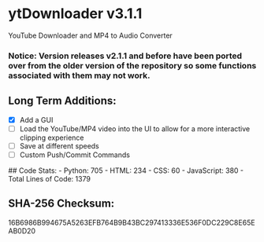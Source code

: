 # ytDownloader v3.1.1
YouTube Downloader and MP4 to Audio Converter
### Notice: Version releases v2.1.1 and before have been ported over from the older version of the repository so some functions associated with them may not work. 
## Long Term Additions:
- [x] Add a GUI
- [ ] Load the YouTube/MP4 video into the UI to allow for a more interactive clipping experience
- [ ] Save at different speeds
- [ ] Custom Push/Commit Commands
<Lines of Code>
## Code Stats:
- Python: 705
- HTML: 234
- CSS: 60
- JavaScript: 380
- Total Lines of Code: 1379
<Lines of Code/>

## SHA-256 Checksum:
16B6986B994675A5263EFB764B9B43BC297413336E536F0DC229C8E65EAB0D20
